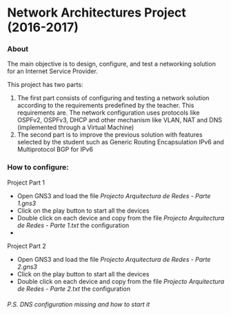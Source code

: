# Network Architectures Project (2016-2017)

### About
The main objective is to design, configure, and test a networking solution for an Internet Service Provider.

This project has two parts:
  1. The first part consists of configuring and testing a network solution according to the requirements predefined by the teacher. This requirements are. The network configuration uses protocols like OSPFv2, OSPFv3, DHCP and other mechanism like VLAN, NAT and DNS (implemented through a Virtual Machine) 
  1. The second part is to improve the previous solution with features selected by the student such as Generic Routing Encapsulation IPv6 and Multiprotocol BGP for IPv6

### How to configure:
Project Part 1
- Open GNS3 and load the file _Projecto Arquitectura de Redes - Parte 1.gns3_
- Click on the play button to start all the devices
- Double click on each device and copy from the file _Projecto Arquitectura de Redes - Parte 1.txt_ the configuration
- 

Project Part 2
- Open GNS3 and load the file _Projecto Arquitectura de Redes - Parte 2.gns3_
- Click on the play button to start all the devices
- Double click on each device and copy from the file _Projecto Arquitectura de Redes - Parte 2.txt_ the configuration

###### P.S. DNS configuration missing and how to start it
